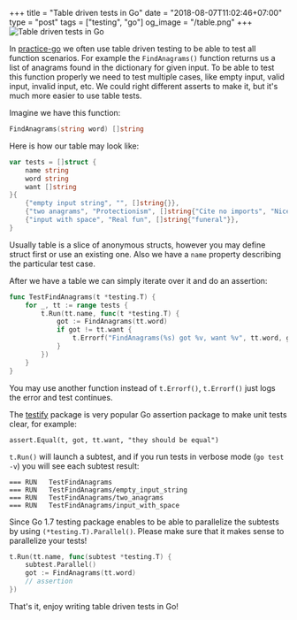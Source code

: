 +++
title = "Table driven tests in Go"
date = "2018-08-07T11:02:46+07:00"
type = "post"
tags = ["testing", "go"]
og_image = "/table.png"
+++
![Table driven tests in Go](/table.png)

In [practice-go](https://github.com/plutov/practice-go) we often use table driven testing to be able to test all function scenarios. For example the `FindAnagrams()` function returns us a list of anagrams found in the dictionary for given input. To be able to test this function properly we need to test multiple cases, like empty input, valid input, invalid input, etc. We could right different asserts to make it, but it's much more easier to use table tests.

Imagine we have this function:

```go
FindAnagrams(string word) []string
```

Here is how our table may look like:

```go
var tests = []struct {
	name string
	word string
	want []string
}{
	{"empty input string", "", []string{}},
	{"two anagrams", "Protectionism", []string{"Cite no imports", "Nice to imports"}},
	{"input with space", "Real fun", []string{"funeral"}},
}
```

Usually table is a slice of anonymous structs, however you may define struct first or use an existing one. Also we have a `name` property describing the particular test case.

After we have a table we can simply iterate over it and do an assertion:

```go
func TestFindAnagrams(t *testing.T) {
	for _, tt := range tests {
		t.Run(tt.name, func(t *testing.T) {
			got := FindAnagrams(tt.word)
			if got != tt.want {
				t.Errorf("FindAnagrams(%s) got %v, want %v", tt.word, got, tt.want)
			}
		})
	}
}
```

You may use another function instead of `t.Errorf()`, `t.Errorf()` just logs the error and test continues.

The [testify](https://github.com/stretchr/testify) package is very popular Go assertion package to make unit tests clear, for example:

```
assert.Equal(t, got, tt.want, "they should be equal")
```

`t.Run()` will launch a subtest, and if you run tests in verbose mode (`go test -v`) you will see each subtest result:

```
=== RUN   TestFindAnagrams
=== RUN   TestFindAnagrams/empty_input_string
=== RUN   TestFindAnagrams/two_anagrams
=== RUN   TestFindAnagrams/input_with_space
```

Since Go 1.7 testing package enables to be able to parallelize the subtests by using `(*testing.T).Parallel()`. Please make sure that it makes sense to parallelize your tests!

```go
t.Run(tt.name, func(subtest *testing.T) {
	subtest.Parallel()
	got := FindAnagrams(tt.word)
	// assertion
})
```

That's it, enjoy writing table driven tests in Go!
